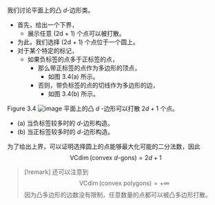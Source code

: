我们讨论平面上的凸 $d$-边形类。
- 首先，给出一个下界，
	- 展示任意 \(2d + 1\) 个点可以被打散。
- 为此，我们选择 \(2d + 1\) 个点位于一个圆上。
- 对于某个特定的标记，
	- 如果负标签的点多于正标签的点，
		- 那么带正标签的点作为多边形的顶点，
			- 如图 3.4(a) 所示。
		- 否则，带负标签的点的切线作为多边形的边，
			- 如图 3.4(b) 所示。

Figure 3.4 
![image](images/019145d2-cc04-715a-aec7-5f9a00e87681_12_547941.jpg)
平面上的凸 $d$ -边形可以打散 ${2d} + 1$ 个点。 
- (a) 当负标签较多时的 $d$-边形构造。 
- (b) 当正标签较多时的 $d$-边形构造。

为了给出上界，可以证明选择圆上的点能够最大化可能的二分法数，因此
$$\operatorname{VCdim}(\text{convex } d\text{-gons}) = 2d + 1$$

> [!remark]
> 还可以注意到
> $$\operatorname{VCdim}(\text{convex polygons}) = +\infty$$
> 因为凸多边形的边数没有限制，任意数量的点都可以被凸多边形打散。
